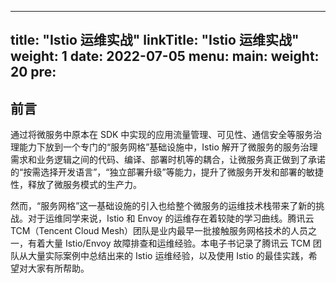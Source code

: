 
---
title: "Istio 运维实战"
linkTitle: "Istio 运维实战"
weight: 1
date: 2022-07-05
menu:
  main:
    weight: 20
    pre: <i class='fas fa-book'></i>
---
## 前言
通过将微服务中原本在 SDK 中实现的应用流量管理、可见性、通信安全等服务治理能力下放到一个专门的“服务网格”基础设施中，Istio 解开了微服务的服务治理需求和业务逻辑之间的代码、编译、部署时机等的耦合，让微服务真正做到了承诺的“按需选择开发语言”，“独立部署升级”等能力，提升了微服务开发和部署的敏捷性，释放了微服务模式的生产力。

然而，“服务网格”这一基础设施的引入也给整个微服务的运维技术栈带来了新的挑战。对于运维同学来说，Istio 和 Envoy 的运维存在着较陡的学习曲线。腾讯云 TCM（Tencent Cloud Mesh）团队是业内最早一批接触服务网格技术的人员之一，有着大量 Istio/Envoy 故障排查和运维经验。本电子书记录了腾讯云 TCM 团队从大量实际案例中总结出来的 Istio 运维经验，以及使用 Istio 的最佳实践，希望对大家有所帮助。



